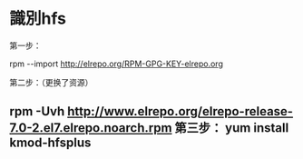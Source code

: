# 識別hfs

第一步：

rpm --import http://elrepo.org/RPM-GPG-KEY-elrepo.org

第二步：（更换了资源）

rpm -Uvh http://www.elrepo.org/elrepo-release-7.0-2.el7.elrepo.noarch.rpm
第三步：
yum install kmod-hfsplus
--------------------- 
